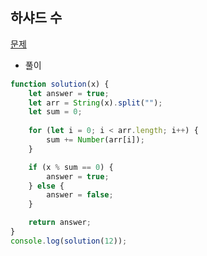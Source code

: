 ## 하샤드 수

[문제](https://programmers.co.kr/learn/courses/30/lessons/12947)

- 풀이

```jsx
function solution(x) {
	let answer = true;
	let arr = String(x).split("");
	let sum = 0;
	
	for (let i = 0; i < arr.length; i++) {
		sum += Number(arr[i]);
	}

	if (x % sum == 0) {
		answer = true;
	} else {
		answer = false;
	}

	return answer;
}
console.log(solution(12));
```
